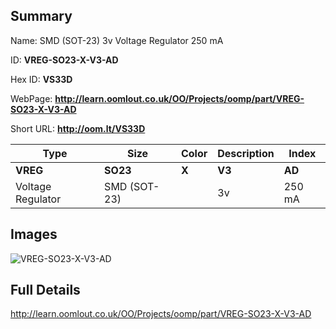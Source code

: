 

## Summary
 
Name:  SMD (SOT-23) 3v Voltage Regulator 250 mA 

ID: __VREG-SO23-X-V3-AD__

Hex ID: __VS33D__

WebPage: __http://learn.oomlout.co.uk/OO/Projects/oomp/part/VREG-SO23-X-V3-AD__

Short URL: __http://oom.lt/VS33D__


| Type   | Size   | Color   | Description   | Index   |    
| ----- | ------   | ------   | -----   | ----   |    
| __VREG__   					| __SO23__   					| __X__    						| __V3__    					| __AD__ |    
| Voltage Regulator		| SMD (SOT-23)	| 		| 3v	| 250 mA	|

## Images
![VREG-SO23-X-V3-AD](http://oomlout.com/oomp-gen/parts/VREG-SO23-X-V3-AD/VREG-SO23-X-V3-AD_420.jpg)

## Full Details

 http://learn.oomlout.co.uk/OO/Projects/oomp/part/VREG-SO23-X-V3-AD

